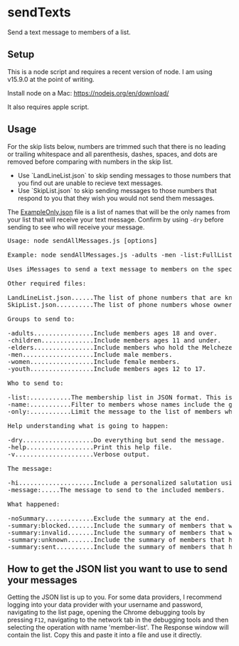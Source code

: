 # sendTexts
Send a text message to members of a list.

## Setup
This is a node script and requires a recent version of node.  I am using v15.9.0 at the point of writing.  

Install node on a Mac: https://nodejs.org/en/download/

It also requires apple script.

## Usage
For the skip lists below, numbers are trimmed such that there is no leading or trailing whitespace and all parenthesis, dashes, spaces, and dots are removed before comparing with numbers in the skip list.

<ul>
<li>Use `LandLineList.json` to skip sending messages to those numbers that you find out are unable to recieve text messages.  
<li>Use `SkipList.json` to skip sending messages to those numbers that respond to you that they wish you would not send them messages. 
</ul>

The [ExampleOnly.json](./ExampleOnly.json) file is a list of names that will be the only names from your list that will receive your text message.  Confirm by using `-dry` before sending to see who will receive your message.

<pre>
Usage: node sendAllMessages.js [options]

Example: node sendAllMessages.js -adults -men -list:FullList.json -hi -message:"hey, any update on your ministering?" -dry

Uses iMessages to send a text message to members on the specified list from your phone number.

Other required files:

LandLineList.json......The list of phone numbers that are known to be unable to recieve text messages.
SkipList.json..........The list of phone numbers whose owners have asked to not recieve any more messages.

Groups to send to:

-adults................Include members ages 18 and over.
-children..............Include members ages 11 and under.
-elders................Include members who hold the Melchezedek Priesthood.
-men...................Include male members.
-women.................Include female members.
-youth.................Include members ages 12 to 17.

Who to send to:

-list:<file>...........The membership list in JSON format. This is required.
-name:<name>...........Filter to members whose names include the given substring.
-only:<list>...........Limit the message to the list of members whose names appear in <list>.  Format is a JSON array of strings.  The entries must match the member's preferred name.

Help understanding what is going to happen:

-dry...................Do everything but send the message.
-help..................Print this help file.
-v.....................Verbose output.

The message:

-hi....................Include a personalized salutation using the member's first name, such as: "Hi Fred --".
-message:<message>.....The message to send to the included members.  Be sure to put double quotes around a message that includes spaces.

What happened:

-noSummary.............Exclude the summary at the end.
-summary:blocked.......Include the summary of members that were excluded because their number is in ./SkipList.json
-summary:invalid.......Include the summary of members that were excluded because their number is in ./LandLineList.json
-summary:unknown.......Include the summary of members that had no valid phone number in the list.
-summary:sent..........Include the summary of members that had a message sent to them.
</pre>

## How to get the JSON list you want to use to send your messages

Getting the JSON list is up to you.  For some data providers, I recommend logging into your data provider with your username and password, navigating to the list page, opening the Chrome debugging tools by pressing `F12`, navigating to the network tab in the debugging tools and then selecting the operation with name 'member-list'.  The Response window will contain the list.  Copy this and paste it into a file and use it directly.